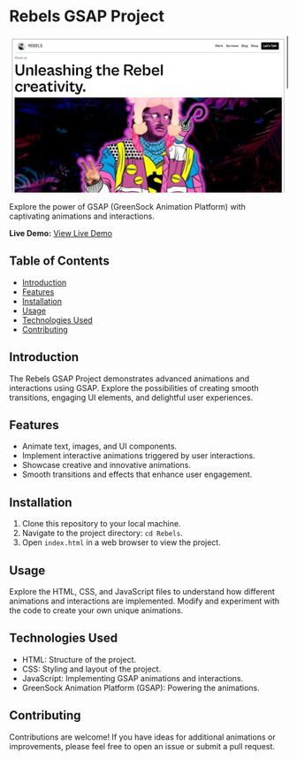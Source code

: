 # Rebels GSAP Project
![Project Screenshot](./Assets/Images/Screenshot%20(462).png)

Explore the power of GSAP (GreenSock Animation Platform) with captivating animations and interactions.

**Live Demo:** [View Live Demo](https://rebels-puce.vercel.app/)

## Table of Contents
- [Introduction](#introduction)
- [Features](#features)
- [Installation](#installation)
- [Usage](#usage)
- [Technologies Used](#technologies-used)
- [Contributing](#contributing)

## Introduction
The Rebels GSAP Project demonstrates advanced animations and interactions using GSAP. Explore the possibilities of creating smooth transitions, engaging UI elements, and delightful user experiences.

## Features
- Animate text, images, and UI components.
- Implement interactive animations triggered by user interactions.
- Showcase creative and innovative animations.
- Smooth transitions and effects that enhance user engagement.


## Installation
1. Clone this repository to your local machine.
2. Navigate to the project directory: `cd Rebels`.
3. Open `index.html` in a web browser to view the project.

## Usage
Explore the HTML, CSS, and JavaScript files to understand how different animations and interactions are implemented. Modify and experiment with the code to create your own unique animations.

## Technologies Used
- HTML: Structure of the project.
- CSS: Styling and layout of the project.
- JavaScript: Implementing GSAP animations and interactions.
- GreenSock Animation Platform (GSAP): Powering the animations.

## Contributing
Contributions are welcome! If you have ideas for additional animations or improvements, please feel free to open an issue or submit a pull request.

